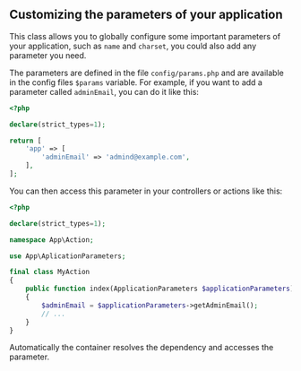 ## Customizing the parameters of your application

This class allows you to globally configure some important parameters of your application, such as `name` and `charset`, you could also add any parameter you need.

The parameters are defined in the file `config/params.php` and are available in the config files `$params` variable. For example, if you want to add a parameter called `adminEmail`, you can do it like this:

```php
<?php

declare(strict_types=1);

return [
    'app' => [
        'adminEmail' => 'admind@example.com',
    ],
];
```

You can then access this parameter in your controllers or actions like this:

```php
<?php

declare(strict_types=1);

namespace App\Action;

use App\AplicationParameters;

final class MyAction
{
    public function index(ApplicationParameters $applicationParameters): ResponseInterface
    {
        $adminEmail = $applicationParameters->getAdminEmail();
        // ...
    }
}
```

Automatically the container resolves the dependency and accesses the parameter.
